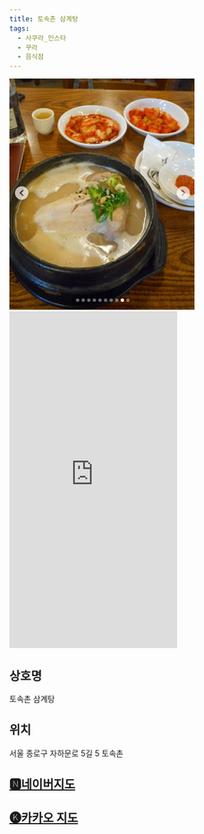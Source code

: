 ```yaml
---
title: 토속촌 삼계탕
tags:
  - 사쿠라_인스타
  - 꾸라
  - 음식점
---
```

<img src="assets/240607 (1).png">

<iframe src="https://www.instagram.com/p/C76FngaS_vq/embed" frameborder="0" scrolling="auto" allowtransparency="true" height="600"></iframe>

## 상호명
토속촌 삼계탕

## 위치
서울 종로구 자하문로 5길 5 토속촌


## [🅽네이버지도](https://naver.me/FW6hFEuf)

## [🅚카카오 지도](https://place.map.kakao.com/26545925)